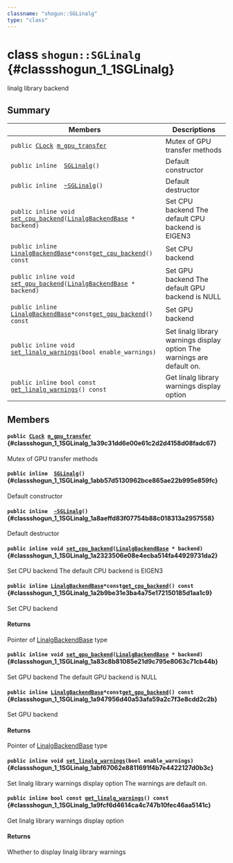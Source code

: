 ```yaml
---
classname: "shogun::SGLinalg"
type: "class"
---
```


# class `shogun::SGLinalg` {#classshogun_1_1SGLinalg}

linalg library backend

## Summary

 Members                        | Descriptions
--------------------------------|---------------------------------------------
`public `[`CLock`](#classshogun_1_1CLock)` `[`m_gpu_transfer`](#classshogun_1_1SGLinalg_1a39c31dd6e00e61c2d2d4158d08fadc67) | Mutex of GPU transfer methods
`public inline  `[`SGLinalg`](#classshogun_1_1SGLinalg_1abb57d5130962bce865ae22b995e859fc)`()` | Default constructor
`public inline  `[`~SGLinalg`](#classshogun_1_1SGLinalg_1a8aeffd83f07754b88c018313a2957558)`()` | Default destructor
`public inline void `[`set_cpu_backend`](#classshogun_1_1SGLinalg_1a2323506e08e4ecba514fa44929731da2)`(`[`LinalgBackendBase`](#classshogun_1_1LinalgBackendBase)` * backend)` | Set CPU backend The default CPU backend is EIGEN3
`public inline `[`LinalgBackendBase`](#classshogun_1_1LinalgBackendBase)` *const `[`get_cpu_backend`](#classshogun_1_1SGLinalg_1a2b9be31e3ba4a75e172150185d1aa1c9)`() const` | Set CPU backend
`public inline void `[`set_gpu_backend`](#classshogun_1_1SGLinalg_1a83c8b81085e21d9c795e8063c71cb44b)`(`[`LinalgBackendBase`](#classshogun_1_1LinalgBackendBase)` * backend)` | Set GPU backend The default GPU backend is NULL
`public inline `[`LinalgBackendBase`](#classshogun_1_1LinalgBackendBase)` *const `[`get_gpu_backend`](#classshogun_1_1SGLinalg_1a947956d40a53afa59a2c7f3e8cdd2c2b)`() const` | Set GPU backend
`public inline void `[`set_linalg_warnings`](#classshogun_1_1SGLinalg_1abf67062e8811691f4b7e4422127d0b3c)`(bool enable_warnings)` | Set linalg library warnings display option The warnings are default on.
`public inline bool const `[`get_linalg_warnings`](#classshogun_1_1SGLinalg_1a9fcf6d4614ca4c747b10fec46aa5141c)`() const` | Get linalg library warnings display option

## Members

#### `public `[`CLock`](#classshogun_1_1CLock)` `[`m_gpu_transfer`](#classshogun_1_1SGLinalg_1a39c31dd6e00e61c2d2d4158d08fadc67) {#classshogun_1_1SGLinalg_1a39c31dd6e00e61c2d2d4158d08fadc67}

Mutex of GPU transfer methods

#### `public inline  `[`SGLinalg`](#classshogun_1_1SGLinalg_1abb57d5130962bce865ae22b995e859fc)`()` {#classshogun_1_1SGLinalg_1abb57d5130962bce865ae22b995e859fc}

Default constructor

#### `public inline  `[`~SGLinalg`](#classshogun_1_1SGLinalg_1a8aeffd83f07754b88c018313a2957558)`()` {#classshogun_1_1SGLinalg_1a8aeffd83f07754b88c018313a2957558}

Default destructor

#### `public inline void `[`set_cpu_backend`](#classshogun_1_1SGLinalg_1a2323506e08e4ecba514fa44929731da2)`(`[`LinalgBackendBase`](#classshogun_1_1LinalgBackendBase)` * backend)` {#classshogun_1_1SGLinalg_1a2323506e08e4ecba514fa44929731da2}

Set CPU backend The default CPU backend is EIGEN3

#### `public inline `[`LinalgBackendBase`](#classshogun_1_1LinalgBackendBase)` *const `[`get_cpu_backend`](#classshogun_1_1SGLinalg_1a2b9be31e3ba4a75e172150185d1aa1c9)`() const` {#classshogun_1_1SGLinalg_1a2b9be31e3ba4a75e172150185d1aa1c9}

Set CPU backend

#### Returns
Pointer of [LinalgBackendBase](#classshogun_1_1LinalgBackendBase) type

#### `public inline void `[`set_gpu_backend`](#classshogun_1_1SGLinalg_1a83c8b81085e21d9c795e8063c71cb44b)`(`[`LinalgBackendBase`](#classshogun_1_1LinalgBackendBase)` * backend)` {#classshogun_1_1SGLinalg_1a83c8b81085e21d9c795e8063c71cb44b}

Set GPU backend The default GPU backend is NULL

#### `public inline `[`LinalgBackendBase`](#classshogun_1_1LinalgBackendBase)` *const `[`get_gpu_backend`](#classshogun_1_1SGLinalg_1a947956d40a53afa59a2c7f3e8cdd2c2b)`() const` {#classshogun_1_1SGLinalg_1a947956d40a53afa59a2c7f3e8cdd2c2b}

Set GPU backend

#### Returns
Pointer of [LinalgBackendBase](#classshogun_1_1LinalgBackendBase) type

#### `public inline void `[`set_linalg_warnings`](#classshogun_1_1SGLinalg_1abf67062e8811691f4b7e4422127d0b3c)`(bool enable_warnings)` {#classshogun_1_1SGLinalg_1abf67062e8811691f4b7e4422127d0b3c}

Set linalg library warnings display option The warnings are default on.

#### `public inline bool const `[`get_linalg_warnings`](#classshogun_1_1SGLinalg_1a9fcf6d4614ca4c747b10fec46aa5141c)`() const` {#classshogun_1_1SGLinalg_1a9fcf6d4614ca4c747b10fec46aa5141c}

Get linalg library warnings display option

#### Returns
Whether to display linalg library warnings

